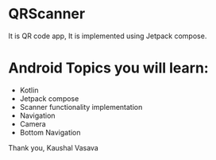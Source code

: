 # QRScanner
It is QR code app, It is implemented using Jetpack compose.

# Android Topics you will learn:
- Kotlin
- Jetpack compose
- Scanner functionality implementation
- Navigation
- Camera
- Bottom Navigation

Thank you,
Kaushal Vasava
